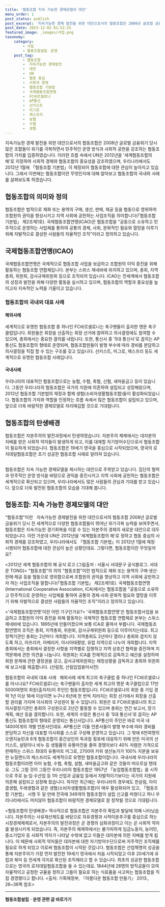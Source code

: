 ```yaml
---
title: '협동조합 지속 가능한 경제모델의 대안'
menu_order: 1
post_status: publish
post_excerpt: '지속가능한 경제 발전을 위한 대안으로서의 협동조합은 2008년 글로벌 금융위기 당시 많은 조합들이 위기를 극복하면서 민주적인 운영 방식과 사회적 공헌을 강조하는 협동조합의 가치를 입증하였습니다. 이러한 흐름 속에서 UN은 2012년을  세계협동조합의 해 로 지정하여 사회적 경제와 협동조합의 중요성을 강조하였으며, 우리나라에서도 2012년 1월에  협동조합 기본법 이 제정되어 협동조합에 대한 관심이 높아지고 있습니다. 그래서 이번에는 협동조합이란 무엇인지에 대해 알아보고 협동조합의 국내외 사례를 살펴보도록 하겠습니다.'
post_date: 2023-12-02 01:52:25
featured_image: _images/사업.png
taxonomy:
    category:
        - 사업
        - 협동조합설립ㆍ운영
    post_tag:
        - 협동조합
        -  지속가능한 경제발전
        -  대안
        -  UN
        -  협동 중심
        -  사회적 경제
        -  협동조합 기본법
        -  국제협동조합연맹
        -  FC바르셀로나
        -  AP통신
        -  선키스트
        -  미그로
        -  제스프리
        -  농협
        -  수협
        -  생협
---
```



지속가능한 경제 발전을 위한 대안으로서의 협동조합은 2008년 글로벌 금융위기 당시 많은 조합들이 위기를 극복하면서 민주적인 운영 방식과 사회적 공헌을 강조하는 협동조합의 가치를 입증하였습니다. 이러한 흐름 속에서 UN은 2012년을 '세계협동조합의 해'로 지정하여 사회적 경제와 협동조합의 중요성을 강조하였으며, 우리나라에서도 2012년 1월에 「협동조합 기본법」이 제정되어 협동조합에 대한 관심이 높아지고 있습니다. 그래서 이번에는 협동조합이란 무엇인지에 대해 알아보고 협동조합의 국내외 사례를 살펴보도록 하겠습니다.

## 협동조합의 의미와 정의

협동조합은 법적으로 재화 또는 용역의 구매, 생산, 판매, 제공 등을 협동으로 영위하여 조합원의 권익을 향상시키고 지역 사회에 공헌하는 사업조직을 의미합니다(「협동조합 기본법」 제2조제1호). 국제협동조합연맹(ICAO)은 협동조합을 "공동으로 소유하고 민주적으로 운영하는 사업체를 통하여 공통의 경제, 사회, 문화적인 필요와 열망을 이루기 위해 자발적으로 결성한 사람들의 자율적인 조직"이라고 정의하고 있습니다.

## 국제협동조합연맹(ICAO)

국제협동조합연맹은 국제적으로 협동조합 사업을 보급하고 조합원의 이익 증진을 위해 활동하는 협동조합 연합체입니다. 본부는 스위스 제네바에 위치하고 있으며, 총회, 지역총회, 위원회, 감사규제위원회 등으로 조직되어 있습니다. ICAO는 전세계에서 협동조합의 성장과 발전을 위해 다양한 활동을 실시하고 있으며, 협동조합의 역할과 중요성을 높이고자 지속적인 노력을 기울이고 있습니다.

### 협동조합의 국내외 대표 사례

#### 해외사례

세계적으로 유명한 협동조합 중 하나인 FC바르셀로나는 축구팬들이 출자한 명문 축구클럽입니다. 회원들은 회장을 선출하는 회장 선거에 참여하고 의사결정에도 참여할 수 있으며, 총회에서는 중요한 결의를 내립니다. 또한, 통신사 중 '5대 통신사'로 꼽히는 AP통신도 협동조합의 형태로 운영되며, 협동조합원들이 발행 부수에 따라 경비를 분담하고 의사결정을 직접 할 수 있는 구조를 갖고 있습니다. 선키스트, 미그로, 제스프리 등도 세계적으로 유명한 협동조합 사례입니다.

#### 국내사례

우리나라의 대표적인 협동조합으로는 농협, 수협, 축협, 신협, 새마을금고 등이 있습니다. 그동안 우리나라의 협동조합은 국가의 지원에 의존하여 설립되고 성장해왔으며, 2012년 협동조합 기본법의 제정과 함께 생협(소비자생활협동조합)들이 활성화되었습니다. 협동조합의 가치와 역할을 인정하는 흐름 속에서 많은 협동조합이 설립되고 있으며, 앞으로 더욱 바람직한 경제모델로 자리매김할 것으로 기대됩니다.

## 협동조합의 탄생배경

협동조합은 자본주의의 발전과정에서 탄생하였습니다. 자본주의 체제에서는 대자본의 지배를 받은 사회적 약자들이 발생하게 되고, 이를 대체할 자기방어수단으로서 협동조합이 필요하게 되었습니다. 협동조합은 19세기 영국을 중심으로 시작되었으며, 영국의 로치데일협동조합은 초기 성공한 협동조합 사례로 알려져 있습니다.

##
협동조합은 지속 가능한 경제모델을 제시하는 대안으로 주목받고 있습니다. 집단의 협력과 민주적인 운영 방식을 바탕으로 권익을 증진시키고 지역 사회에 공헌하는 협동조합은 세계적으로 확산되고 있으며, 우리나라에서도 많은 사람들의 관심과 기대를 받고 있습니다. 앞으로 더욱 발전된 협동조합의 모습을 기대해 봅니다.

##    협동조합: 지속 가능한 경제모델의 대안
 "협동조합"이란  
 지속가능한 경제발전을 위한 대안으로서의 협동조합
 2008년 글로벌 금융위기 당시 전 세계적으로 다양한 협동조합들이 뛰어난 위기극복 능력을 보여주면서, 협동조합은 지속가능한 경기회복을 이끌 수 있는 자본주의 경제의 새로운 대안으로 대두되었습니다.
 이런 가운데 UN은 2012년을 '세계협동조합의 해'로 정하고 협동 중심의 사회적 경제를 강조하였고, 우리나라에서도 「협동조합 기본법」이 2012년 1월에 제정·시행되어 협동조합에 대한 관심이 높은 상황인데요. 그렇다면, 협동조합이란 무엇일까요?

<2012년 세계 협동조합의 해 공식 로고
(그림출처 : 서울시 서대문구 공식블로그. 서대문 TONG)>
 "협동조합"의 의의
 "협동조합"이란 법적으로 재화 또는 용역의 구매·생산·판매·제공 등을 협동으로 영위함으로써 조합원의 권익을 향상하고 지역 사회에 공헌하고자 하는 사업조직을 말합니다(「협동조합 기본법」 제2조제1호).
 국제협동조합연맹(International Cooperative Association, ICA)에서는 협동조합을 "공동으로 소유하고 민주적으로 운영하는 사업체를 통하여 공통의 경제·사회·문화적 필요와 열망을 이루기 위해 자발적으로 결성한 사람들의 자율적인 조직"이라고 정의하고 있습니다.


<'국제협동조합연맹'이란 어떤 기구인가요?>
'국제협동조합연맹'은 협동조합사업을 보급하고 조합원의 이익 증진을 위해 활동하는 국제적인 협동조합 연합체로 본부는 스위스 제네바에 있습니다. 1895년에 만들어졌으며 보통 ICA로 줄여서 부릅니다.
국제협동조합연맹의 조직은 총회, 지역총회, 위원회, 감사규제위원회 등으로 이루어지는데요. 최고 정책기관인 총회는 2년마다 개최합니다. 지역총회도 2년마다 열리나 총회와 겹치지 않도록 하고, 아프리카, 아메리카, 아시아태평양, 유럽 지역으로 나누어 개최합니다. 지역총회에서는 총회에서 결정한 사항을 지역별로 집행하고 지역 상호간 협력을 증진하며 지역문제에 관한 의견을 나눕니다. 위원회는 ICA를 전체적으로 감독하고 예산을 설정하며 회원 문제에 관한 결정권을 갖고, 감사규제위원회는 재정상황을 감독하고 총회와 위원회에 보고서를 제출합니다.
(산림청, 산림입업용어사전)


 협동조합의 국내외 대표 사례  
 해외사례
 세계 최고의 축구클럽 중 하나인 FC바르셀로나를 아시나요? FC바르셀로나는 축구팬들이 출자한 세계 최고의 명문 축구클럽으로 17만5000여명의 회원(출자자)이 주인인 협동조합입니다. FC바르셀로나의 회원 중 가입 경력 1년 이상 18세 이상이면 누구나 6년에 한 번씩 치러지는 회장 선거에서 회장을 선출할 권리를 가지며 이사회의 구성원이 될 수 있답니다. 회원은 또 FC바르셀로나의 최고 의사결정기관인 총회의 구성원으로 2년간 활동할 수 있으며 총회는 연간 보고서, 장기 계획, 예산 등을 결의합니다.
 또한, 세계의 수많은 통신사 중 '5대 통신사'로 꼽히는 AP통신도 협동조합의 형태로 운영되는 통신사입니다. AP통신의 주인은 바로 미국 내 1400여개의 개별 언론사인데요. AP통신은 이들 언론사들이 발행 부수에 따라 경비를 분담하고 자신을 대표할 이사회를 스스로 구성해 운영하고 있습니다.
 그 밖에 6천여명의 오렌지농민과 8개 협동조합이 중간상인의 독과점 횡포에 대응하기 위해 만든 미국의 선키스트, 설탕이나 비누 등 생필품의 유통마진을 줄여 경쟁자보다 40% 저렴한 가격으로 판매하는 스위스 최대의 유통마트 미그로, 2700여 키위 생산농가가 100% 지분을 보유한 뉴질랜드의 제스프리도 세계적으로 유명한 협동조합이랍니다.
 국내사례
 우리나라의 협동조합이라면 아마 농협, 수협, 축협, 설협, 새마을금고와 같은 것들이 떠오르실 텐데요. 그도 그럴 것이 그동안 우리나라의 협동조합은 1957년 「농업협동조합법」을 시작으로 주로 농·임·수산업 등 1차 산업과 금융업 등에서 자발적이기보다는 국가의 지원에 의존해 설립되고 성장해 왔습니다.
 하지만 최근에는 우리나라의 경우에도 한살림, 아이쿱생협, 두레생협과 같은 생협(소비자생활협동조합)이 매우 활성화되어 있고, 「협동조합 기본법」 시행 두 달 만에 전국에 349개의 협동조합이 설립 신고를 마쳤다고 하니 우리나라에서도 머지않아 협동조합이 바람직한 경제모델로 잘 정착될 것으로 기대됩니다.


<협동조합의 탄생배경>
역사적으로 협동조합은 자본주의 확립과 발달에 의해 나타났습니다. 자본주의는 사유재산제도를 바탕으로 자유경쟁과 사적이윤추구를 중심으로 하는 시장경제체제로서, 자본주의의 발전과정은 곧 경쟁의 심화과정이고 이는 곧 사회적 약자를 발생시키게 되었습니다.
즉, 자본주의 체제하에서는 불가피하게 임금노동자, 농어민, 중소기업자 등 사회적 약자가 나타날 수밖에 없고 이들은 대자본에 의한 지배를 받게 됩니다. 이 때문에 사회적 약자들은 대자본에 대한 자기방어수단으로써 자주적인 조직체를 필요로 하게 되었고 이로써 협동조합이 시작된 것입니다.
협동조합은 산업혁명의 성공을 통해 자본주의가 가장 먼저 발전한 19세기 영국에서 처음 시작되었고 이후 20세기에 유럽과 북미 등 전세계 각지로 확산된 조직체라고 할 수 있습니다. 최초의 성공한 협동조합으로는 영국의 로치데일협동조합을 들 수 있는데요. 1844년에 28명의 방직공들이 모여 자율적이고 공정한 규율을 정하고 그들이 필요로 하는 식료품을 사고파는 협동조합을 직접 경영했다고 합니다.
<출처: 기획재정부, 『아름다운 협동조합 만들기』 2013., 26~36쪽 참조>
<!-- wp:separator -->
<hr class="wp-block-separator has-alpha-channel-opacity"/>
<!-- /wp:separator -->

<!-- wp:group {"backgroundColor":"base","layout":{"type":"constrained"}} -->
<div class="wp-block-group has-base-background-color has-background"><!-- wp:paragraph {"align":"center","fontSize":"medium"} -->
<p class="has-text-align-center has-large-font-size"><strong>협동조합설립ㆍ운영 관련 글 바로가기</strong></p>
<!-- /wp:paragraph -->


<!-- wp:latest-posts
{"categories":[{"id":27952,"count":19,"description":"","link":"https://uknowlaw.com/category/%ed%98%91%eb%8f%99%ec%a1%b0%ed%95%a9%ec%84%a4%eb%a6%bd%e3%86%8d%ec%9a%b4%ec%98%81/","name":"협동조합설립ㆍ운영","slug":"협동조합설립ㆍ운영","taxonomy":"category","parent":0,"meta":[],"_links":{"self":[{"href":"https://uknowlaw.com/wp-json/wp/v2/categories/27952"}],"collection":[{"href":"https://uknowlaw.com/wp-json/wp/v2/categories"}],"about":[{"href":"https://uknowlaw.com/wp-json/wp/v2/taxonomies/category"}],"wp:post_type":[{"href":"https://uknowlaw.com/wp-json/wp/v2/posts?categories=27952"}],"curies":[{"name":"wp","href":"https://api.w.org/{rel}","templated":true}]}}],"postsToShow":100,"excerptLength":28,"postLayout":"grid","columns":2,"featuredImageAlign":"left","featuredImageSizeSlug":"large","fontSize":"small"} /--></div>
<!-- /wp:group -->